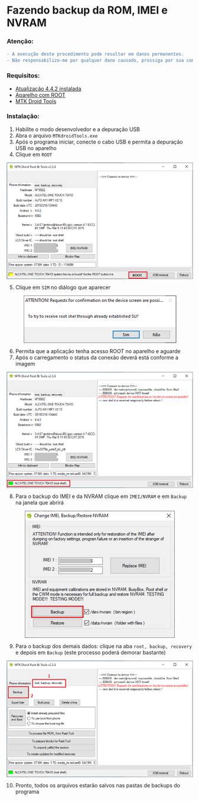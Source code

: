 # Fazendo backup da ROM, IMEI e NVRAM

### Atenção:
```diff
- A execução deste procedimento pode resultar em danos permanentes. 
- Não responsabilizo-me por qualquer dano causado, prossiga por sua conta e risco.
```
### Requisitos:

- <a href="/Docs/UPGRADE_OFW.md">Atualização 4.4.2 instalada</a>
- <a href="/Docs/INSTALL_ROOT.md">Aparelho com ROOT</a>
- <a href="/Ferramentas/MTK-Droid-Tools-2.5.3.7z">MTK Droid Tools</a>

### Instalação:

1. Habilite o modo desenvolvedor e a depuração USB
2. Abra o arquivo ```MTKdroidTools.exe```
3. Após o programa iniciar, conecte o cabo USB e permita a depuração USB no aparelho
4. Clique em ```ROOT```

<p align="center" width="600"><img align="center" src="Imagens/MTBK-01.PNG"/></p>

5. Clique em ```SIM``` no diálogo que aparecer

<p align="center" width="600"><img align="center" src="Imagens/MTBK-02.PNG"/></p>

6. Permita que a aplicação tenha acesso ROOT no aparelho e aguarde
7. Após o carregamento o status da conexão deverá está conforme a imagem

<p align="center" width="600"><img align="center" src="Imagens/MTBK-03.PNG"/></p>

8. Para o backup do IMEI e da NVRAM clique em ```IMEI/NVRAM``` e em ```Backup``` na janela que abrirá

<p align="center" width="600"><img align="center" src="Imagens/MTBK-04.PNG"/></p>

9. Para o backup dos demais dados: clique na aba ```root, backup, recovery``` e depois em ```Backup``` (este processo poderá demorar bastante)

<p align="center" width="600"><img align="center" src="Imagens/MTBK-05.PNG"/></p>

10. Pronto, todos os arquivos estarão salvos nas pastas de backups do programa

